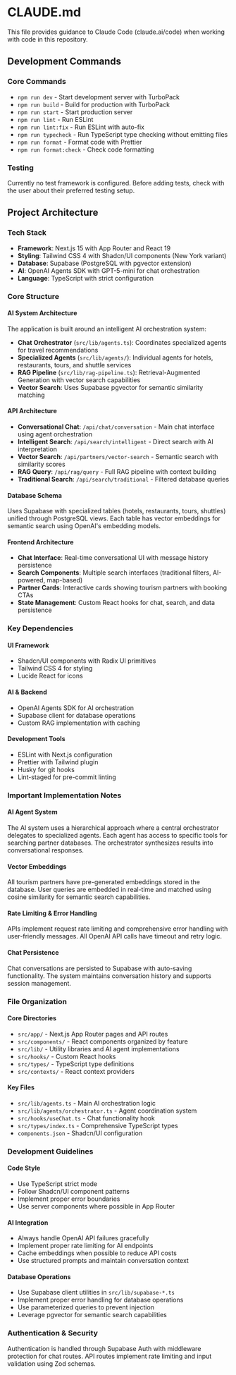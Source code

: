 # CLAUDE.md

This file provides guidance to Claude Code (claude.ai/code) when working with code in this repository.

## Development Commands

### Core Commands

- `npm run dev` - Start development server with TurboPack
- `npm run build` - Build for production with TurboPack
- `npm run start` - Start production server
- `npm run lint` - Run ESLint
- `npm run lint:fix` - Run ESLint with auto-fix
- `npm run typecheck` - Run TypeScript type checking without emitting files
- `npm run format` - Format code with Prettier
- `npm run format:check` - Check code formatting

### Testing

Currently no test framework is configured. Before adding tests, check with the user about their preferred testing setup.

## Project Architecture

### Tech Stack

- **Framework**: Next.js 15 with App Router and React 19
- **Styling**: Tailwind CSS 4 with Shadcn/UI components (New York variant)
- **Database**: Supabase (PostgreSQL with pgvector extension)
- **AI**: OpenAI Agents SDK with GPT-5-mini for chat orchestration
- **Language**: TypeScript with strict configuration

### Core Structure

#### AI System Architecture

The application is built around an intelligent AI orchestration system:

- **Chat Orchestrator** (`src/lib/agents.ts`): Coordinates specialized agents for travel recommendations
- **Specialized Agents** (`src/lib/agents/`): Individual agents for hotels, restaurants, tours, and shuttle services
- **RAG Pipeline** (`src/lib/rag-pipeline.ts`): Retrieval-Augmented Generation with vector search capabilities
- **Vector Search**: Uses Supabase pgvector for semantic similarity matching

#### API Architecture

- **Conversational Chat**: `/api/chat/conversation` - Main chat interface using agent orchestration
- **Intelligent Search**: `/api/search/intelligent` - Direct search with AI interpretation
- **Vector Search**: `/api/partners/vector-search` - Semantic search with similarity scores
- **RAG Query**: `/api/rag/query` - Full RAG pipeline with context building
- **Traditional Search**: `/api/search/traditional` - Filtered database queries

#### Database Schema

Uses Supabase with specialized tables (hotels, restaurants, tours, shuttles) unified through PostgreSQL views. Each table has vector embeddings for semantic search using OpenAI's embedding models.

#### Frontend Architecture

- **Chat Interface**: Real-time conversational UI with message history persistence
- **Search Components**: Multiple search interfaces (traditional filters, AI-powered, map-based)
- **Partner Cards**: Interactive cards showing tourism partners with booking CTAs
- **State Management**: Custom React hooks for chat, search, and data persistence

### Key Dependencies

#### UI Framework

- Shadcn/UI components with Radix UI primitives
- Tailwind CSS 4 for styling
- Lucide React for icons

#### AI & Backend

- OpenAI Agents SDK for AI orchestration
- Supabase client for database operations
- Custom RAG implementation with caching

#### Development Tools

- ESLint with Next.js configuration
- Prettier with Tailwind plugin
- Husky for git hooks
- Lint-staged for pre-commit linting

### Important Implementation Notes

#### AI Agent System

The AI system uses a hierarchical approach where a central orchestrator delegates to specialized agents. Each agent has access to specific tools for searching partner databases. The orchestrator synthesizes results into conversational responses.

#### Vector Embeddings

All tourism partners have pre-generated embeddings stored in the database. User queries are embedded in real-time and matched using cosine similarity for semantic search capabilities.

#### Rate Limiting & Error Handling

APIs implement request rate limiting and comprehensive error handling with user-friendly messages. All OpenAI API calls have timeout and retry logic.

#### Chat Persistence

Chat conversations are persisted to Supabase with auto-saving functionality. The system maintains conversation history and supports session management.

### File Organization

#### Core Directories

- `src/app/` - Next.js App Router pages and API routes
- `src/components/` - React components organized by feature
- `src/lib/` - Utility libraries and AI agent implementations
- `src/hooks/` - Custom React hooks
- `src/types/` - TypeScript type definitions
- `src/contexts/` - React context providers

#### Key Files

- `src/lib/agents.ts` - Main AI orchestration logic
- `src/lib/agents/orchestrator.ts` - Agent coordination system
- `src/hooks/useChat.ts` - Chat functionality hook
- `src/types/index.ts` - Comprehensive TypeScript types
- `components.json` - Shadcn/UI configuration

### Development Guidelines

#### Code Style

- Use TypeScript strict mode
- Follow Shadcn/UI component patterns
- Implement proper error boundaries
- Use server components where possible in App Router

#### AI Integration

- Always handle OpenAI API failures gracefully
- Implement proper rate limiting for AI endpoints
- Cache embeddings when possible to reduce API costs
- Use structured prompts and maintain conversation context

#### Database Operations

- Use Supabase client utilities in `src/lib/supabase-*.ts`
- Implement proper error handling for database operations
- Use parameterized queries to prevent injection
- Leverage pgvector for semantic search capabilities

### Authentication & Security

Authentication is handled through Supabase Auth with middleware protection for chat routes. API routes implement rate limiting and input validation using Zod schemas.
